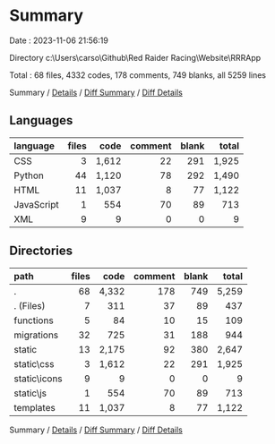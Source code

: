 # Summary

Date : 2023-11-06 21:56:19

Directory c:\\Users\\carso\\Github\\Red Raider Racing\\Website\\RRRApp

Total : 68 files,  4332 codes, 178 comments, 749 blanks, all 5259 lines

Summary / [Details](details.md) / [Diff Summary](diff.md) / [Diff Details](diff-details.md)

## Languages
| language | files | code | comment | blank | total |
| :--- | ---: | ---: | ---: | ---: | ---: |
| CSS | 3 | 1,612 | 22 | 291 | 1,925 |
| Python | 44 | 1,120 | 78 | 292 | 1,490 |
| HTML | 11 | 1,037 | 8 | 77 | 1,122 |
| JavaScript | 1 | 554 | 70 | 89 | 713 |
| XML | 9 | 9 | 0 | 0 | 9 |

## Directories
| path | files | code | comment | blank | total |
| :--- | ---: | ---: | ---: | ---: | ---: |
| . | 68 | 4,332 | 178 | 749 | 5,259 |
| . (Files) | 7 | 311 | 37 | 89 | 437 |
| functions | 5 | 84 | 10 | 15 | 109 |
| migrations | 32 | 725 | 31 | 188 | 944 |
| static | 13 | 2,175 | 92 | 380 | 2,647 |
| static\\css | 3 | 1,612 | 22 | 291 | 1,925 |
| static\\icons | 9 | 9 | 0 | 0 | 9 |
| static\\js | 1 | 554 | 70 | 89 | 713 |
| templates | 11 | 1,037 | 8 | 77 | 1,122 |

Summary / [Details](details.md) / [Diff Summary](diff.md) / [Diff Details](diff-details.md)